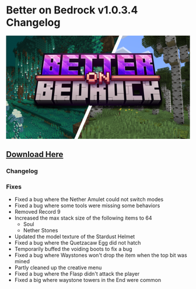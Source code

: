# Better on Bedrock v1.0.3.4 Changelog

<div style="display: flex; align-items: center;">
  <img src="./assets/bob-rebrand.png" alt="Example Image">
</div>

## [Download Here](https://www.mediafire.com/file/wiryfp5cle6mvqo/bob_1.20.80-patch5.mcaddon/file)

### Changelog

### Fixes

- Fixed a bug where the Nether Amulet could not switch modes
- Fixed a bug where some tools were missing some behaviors
- Removed Record 9
- Increased the max stack size of the following items to 64
  - Soul
  - Nether Stones
- Updated the model texture of the Stardust Helmet
- Fixed a bug where the Quetzacaw Egg did not hatch
- Temporarily buffed the voiding boots to fix a bug
- Fixed a bug where Waystones won't drop the item when the top bit was mined
- Partly cleaned up the creative menu
- Fixed a bug where the Flasp didn't attack the player
- Fixed a big where waystone towers in the End were common
